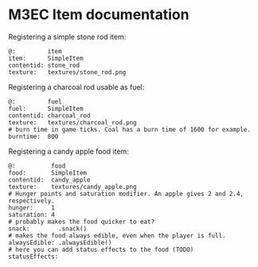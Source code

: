 
# M3EC Item documentation

Registering a simple stone rod item:
```
@:         item
item:      SimpleItem
contentid: stone_rod
texture:   textures/stone_rod.png
```

Registering a charcoal rod usable as fuel:
```
@:         fuel
fuel:      SimpleItem
contentid: charcoal_rod
texture:   textures/charcoal_rod.png
# burn time in game ticks. Coal has a burn time of 1600 for example.
burntime:  800
```

Registering a candy apple food item:
```
@:          food
food:       SimpleItem
contentid:  candy_apple
texture:    textures/candy_apple.png
# Hunger points and saturation modifier. An apple gives 2 and 2.4, respectively.
hunger:     1
saturation: 4
# probably makes the food quicker to eat?
snack:        .snack()
# makes the food always edible, even when the player is full.
alwaysEdible: .alwaysEdible()
# here you can add status effects to the food (TODO)
statusEffects:
```

